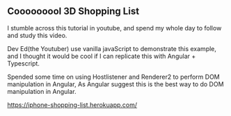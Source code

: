 ## Cooooooool 3D Shopping List

I stumble across this tutorial in youtube, and spend my whole day to follow and study this video.

Dev Ed(the Youtuber) use vanilla javaScript to demonstrate this example, and I thought it would be cool if I can replicate this with Angular + Typescript.

Spended some time on using Hostlistener and Renderer2 to perform DOM manipulation in Angular, As Angular suggest this is the best way to do DOM manipulation in Angular.

https://iphone-shopping-list.herokuapp.com/
